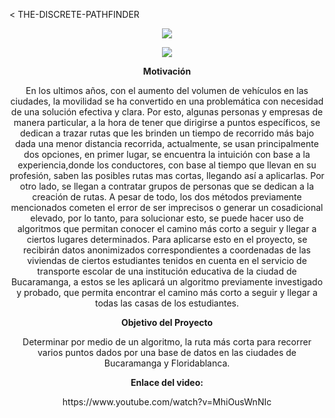 < THE-DISCRETE-PATHFINDER
<p align = "center">
 <img src = "https://media.discordapp.net/attachments/885748480897843200/949492842143821886/Discrete_Pathfinder_Logo.jpeg">
</p>
<p align = "center">
 <img src = "https://user-images.githubusercontent.com/98678182/156963514-2ec81bb5-0bb6-49e9-b242-e1b05cb96de5.png">
</p>
<p align = "center">
 <b> Motivación </b>
</p>
<p align = "center">
En los ultimos años, con el aumento del volumen de vehículos en las ciudades, la movilidad se ha convertido en una problemática con necesidad de una solución efectiva y clara. Por esto, algunas personas y empresas de manera particular, a la hora de tener que dirigirse a puntos específicos, se dedican a trazar rutas que les brinden un tiempo de    recorrido más bajo dada una menor distancia recorrida, actualmente, se usan principalmente dos opciones, en primer lugar, se encuentra la intuición con base a la experiencia,donde los conductores, con base al tiempo que llevan en su profesión, saben las posibles rutas mas cortas, llegando así a aplicarlas. Por otro lado, se llegan a contratar grupos de personas que se dedican a la creación de rutas. A pesar de todo, los dos métodos previamente mencionados cometen el error de ser imprecisos o generar un cosadicional elevado, por lo tanto, para solucionar esto, se puede hacer uso de algoritmos que permitan conocer el camino más corto a seguir y llegar a ciertos lugares      determinados. Para aplicarse esto en el proyecto, se recibirán datos anonimizados correspondientes a coordenadas de las viviendas de ciertos estudiantes tenidos en cuenta en el servicio de transporte escolar de una institución educativa de la ciudad de Bucaramanga, a estos se les aplicará un algoritmo previamente investigado y probado, que permita encontrar el camino más corto a seguir y llegar a todas las casas de los estudiantes.
</p>
<p align = "center">
 <b>Objetivo del Proyecto</b>
   </p> 
   <p align = "center">
     Determinar por medio de un algoritmo, la ruta más corta para recorrer varios puntos dados por una base de datos en las ciudades de Bucaramanga y Floridablanca.
</p>
<p align = "center">
 <b> Enlace del video: </b>
</p>
<p align = "center">
 https://www.youtube.com/watch?v=MhiOusWnNIc
 </p>
